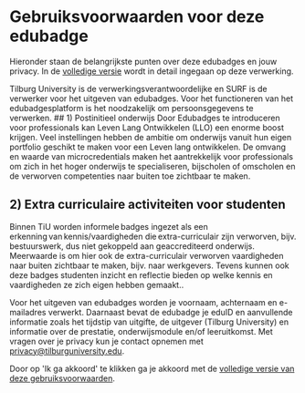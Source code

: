 # Gebruiksvoorwaarden voor deze edubadge

Hieronder staan de belangrijkste punten over deze edubadges en jouw privacy. In de [volledige versie](https://raw.githubusercontent.com/edubadges/privacy/master/tilburg-university/edubadges-nonformal-text-nl.md) wordt in detail ingegaan op deze verwerking.

Tilburg University is de verwerkingsverantwoordelijke en SURF is de verwerker voor het uitgeven van edubadges. Voor het functioneren van het edubadgesplatform is het noodzakelijk om persoonsgegevens te verwerken. ## 1) Postinitieel onderwijs
Door Edubadges te introduceren voor professionals kan Leven Lang Ontwikkelen (LLO) een enorme boost krijgen. Veel instellingen hebben de ambitie om onderwijs vanuit hun eigen portfolio geschikt te maken voor een Leven lang ontwikkelen. De omvang en waarde van microcredentials maken het aantrekkelijk voor professionals om zich in het hoger onderwijs te specialiseren, bijscholen of omscholen en de verworven competenties naar buiten toe zichtbaar te maken.

## 2) Extra curriculaire activiteiten voor studenten
Binnen TiU worden informele badges ingezet als een erkenning van kennis/vaardigheden die extra-curriculair zijn verworven, bijv. bestuurswerk, dus niet gekoppeld aan geaccrediteerd onderwijs. Meerwaarde is om hier ook de extra-curriculair verworven vaardigheden naar buiten zichtbaar te maken, bijv. naar werkgevers. Tevens kunnen ook deze badges studenten inzicht en reflectie bieden op welke kennis en vaardigheden ze zich eigen hebben gemaakt..

Voor het uitgeven van edubadges worden je voornaam, achternaam en e-mailadres verwerkt. Daarnaast bevat de edubadge je eduID en aanvullende informatie zoals het tijdstip van uitgifte, de uitgever (Tilburg University) en informatie over de prestatie, onderwijsmodule en/of leeruitkomst. Met vragen over je privacy kun je contact opnemen met [privacy@tilburguniversity.edu](mailto:privacy@tilburguniversity.edu).

Door op 'Ik ga akkoord' te klikken ga je akkoord met de [volledige versie van deze gebruiksvoorwaarden](https://raw.githubusercontent.com/edubadges/privacy/master/tilburg-university/edubadges-nonformal-text-nl.md).